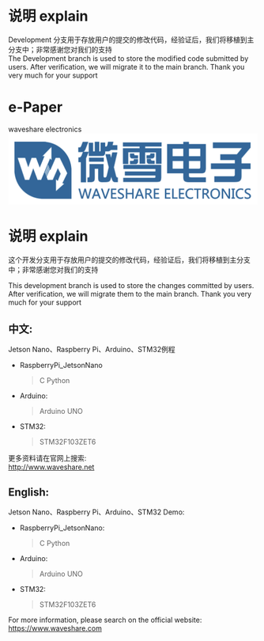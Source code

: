 ﻿# 说明 explain
Development 分支用于存放用户的提交的修改代码，经验证后，我们将移植到主分支中；非常感谢您对我们的支持</br>
The Development branch is used to store the modified code submitted by users. After verification, we will migrate it to the main branch. Thank you very much for your support 

# e-Paper  
waveshare electronics</br>
![waveshare_logo.png](waveshare_logo.png)

# 说明 explain
这个开发分支用于存放用户的提交的修改代码，经验证后，我们将移植到主分支中；非常感谢您对我们的支持

This development branch is used to store the changes committed by users. After verification, we will migrate them to the main branch. Thank you very much for your support

## 中文:  
Jetson Nano、Raspberry Pi、Arduino、STM32例程</br>
* RaspberryPi_JetsonNano  
    > C
    > Python 
* Arduino:  
    > Arduino UNO  
* STM32:  
    > STM32F103ZET6 
    
更多资料请在官网上搜索:  </br>
http://www.waveshare.net


## English:  
Jetson Nano、Raspberry Pi、Arduino、STM32 Demo:  </br>
* RaspberryPi_JetsonNano:  
    > C
    > Python
* Arduino:  
    > Arduino UNO  
* STM32:  
    > STM32F103ZET6 
    
For more information, please search on the official website:   </br>
https://www.waveshare.com



